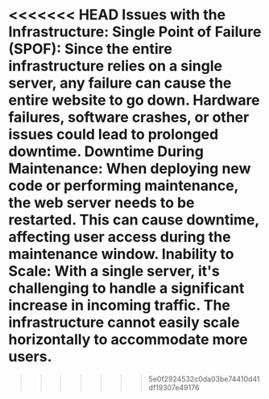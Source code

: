 <<<<<<< HEAD
Issues with the Infrastructure:
Single Point of Failure (SPOF):
Since the entire infrastructure relies on a single server, any failure can cause the entire website to go down.
Hardware failures, software crashes, or other issues could lead to prolonged downtime.
Downtime During Maintenance:
When deploying new code or performing maintenance, the web server needs to be restarted.
This can cause downtime, affecting user access during the maintenance window.
Inability to Scale:
With a single server, it's challenging to handle a significant increase in incoming traffic.
The infrastructure cannot easily scale horizontally to accommodate more users.
=======

>>>>>>> 5e0f2924532c0da03be74410d41df19307e49176
